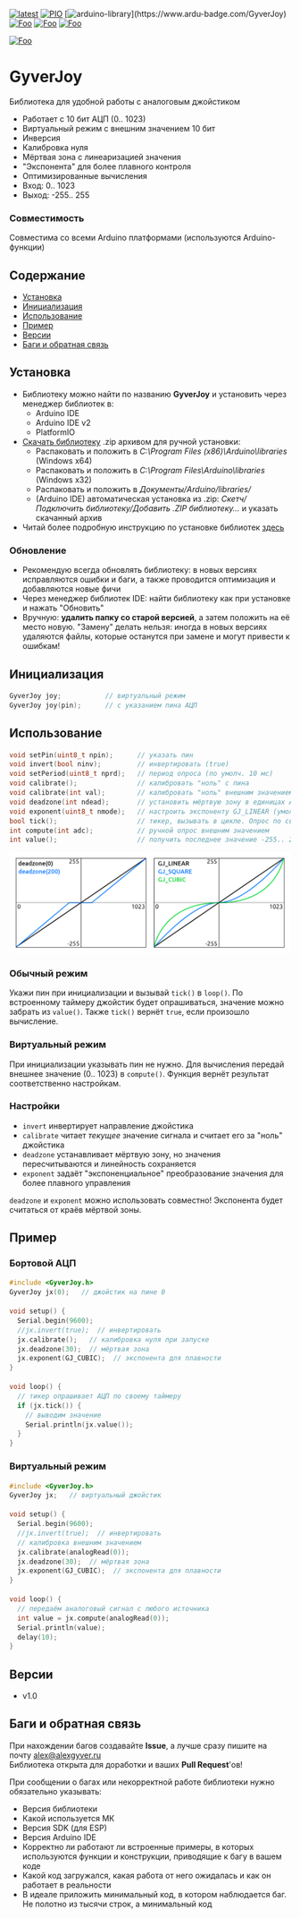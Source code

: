 [![latest](https://img.shields.io/github/v/release/GyverLibs/GyverJoy.svg?color=brightgreen)](https://github.com/GyverLibs/GyverJoy/releases/latest/download/GyverJoy.zip)
[![PIO](https://badges.registry.platformio.org/packages/gyverlibs/library/GyverJoy.svg)](https://registry.platformio.org/libraries/gyverlibs/GyverJoy)
[![arduino-library](https://www.ardu-badge.com/badge/GyverJoy.svg?)](https://www.ardu-badge.com/GyverJoy)
[![Foo](https://img.shields.io/badge/Website-AlexGyver.ru-blue.svg?style=flat-square)](https://alexgyver.ru/)
[![Foo](https://img.shields.io/badge/%E2%82%BD$%E2%82%AC%20%D0%9D%D0%B0%20%D0%BF%D0%B8%D0%B2%D0%BE-%D1%81%20%D1%80%D1%8B%D0%B1%D0%BA%D0%BE%D0%B9-orange.svg?style=flat-square)](https://alexgyver.ru/support_alex/)
[![Foo](https://img.shields.io/badge/README-ENGLISH-blueviolet.svg?style=flat-square)](https://github-com.translate.goog/GyverLibs/GyverJoy?_x_tr_sl=ru&_x_tr_tl=en)  

[![Foo](https://img.shields.io/badge/ПОДПИСАТЬСЯ-НА%20ОБНОВЛЕНИЯ-brightgreen.svg?style=social&logo=telegram&color=blue)](https://t.me/GyverLibs)

# GyverJoy
Библиотека для удобной работы с аналоговым джойстиком
- Работает с 10 бит АЦП (0.. 1023)
- Виртуальный режим с внешним значением 10 бит
- Инверсия
- Калибровка нуля
- Мёртвая зона с линеаризацией значения
- "Экспонента" для более плавного контроля
- Оптимизированные вычисления
- Вход: 0.. 1023
- Выход: -255.. 255

### Совместимость
Совместима со всеми Arduino платформами (используются Arduino-функции)

## Содержание
- [Установка](#install)
- [Инициализация](#init)
- [Использование](#usage)
- [Пример](#example)
- [Версии](#versions)
- [Баги и обратная связь](#feedback)

<a id="install"></a>
## Установка
- Библиотеку можно найти по названию **GyverJoy** и установить через менеджер библиотек в:
    - Arduino IDE
    - Arduino IDE v2
    - PlatformIO
- [Скачать библиотеку](https://github.com/GyverLibs/GyverJoy/archive/refs/heads/main.zip) .zip архивом для ручной установки:
    - Распаковать и положить в *C:\Program Files (x86)\Arduino\libraries* (Windows x64)
    - Распаковать и положить в *C:\Program Files\Arduino\libraries* (Windows x32)
    - Распаковать и положить в *Документы/Arduino/libraries/*
    - (Arduino IDE) автоматическая установка из .zip: *Скетч/Подключить библиотеку/Добавить .ZIP библиотеку…* и указать скачанный архив
- Читай более подробную инструкцию по установке библиотек [здесь](https://alexgyver.ru/arduino-first/#%D0%A3%D1%81%D1%82%D0%B0%D0%BD%D0%BE%D0%B2%D0%BA%D0%B0_%D0%B1%D0%B8%D0%B1%D0%BB%D0%B8%D0%BE%D1%82%D0%B5%D0%BA)
### Обновление
- Рекомендую всегда обновлять библиотеку: в новых версиях исправляются ошибки и баги, а также проводится оптимизация и добавляются новые фичи
- Через менеджер библиотек IDE: найти библиотеку как при установке и нажать "Обновить"
- Вручную: **удалить папку со старой версией**, а затем положить на её место новую. "Замену" делать нельзя: иногда в новых версиях удаляются файлы, которые останутся при замене и могут привести к ошибкам!


<a id="init"></a>
## Инициализация
```cpp
GyverJoy joy;           // виртуальный режим
GyverJoy joy(pin);      // с указанием пина АЦП
```

<a id="usage"></a>
## Использование
```cpp
void setPin(uint8_t npin);      // указать пин
void invert(bool ninv);         // инвертировать (true)
void setPeriod(uint8_t nprd);   // период опроса (по умолч. 10 мс)
void calibrate();               // калибровать "ноль" с пина
void calibrate(int val);        // калибровать "ноль" внешним значением
void deadzone(int ndead);       // установить мёртвую зону в единицах АЦП
void exponent(uint8_t nmode);   // настроить экспоненту GJ_LINEAR (умолч.), GJ_SQUARE и GJ_CUBIC или цифрами 0, 1 и 2
bool tick();                    // тикер, вызывать в цикле. Опрос по своему таймеру. Вернёт true после чтения
int compute(int adc);           // ручной опрос внешним значением
int value();                    // получить последнее значение -255.. 255
```
![demo](/docs/demo.png)

### Обычный режим
Укажи пин при инициализации и вызывай `tick()` в `loop()`. По встроенному таймеру джойстик будет 
опрашиваться, значение можно забрать из `value()`. Также `tick()` вернёт `true`, если произошло вычисление.

### Виртуальный режим
При инициализации указывать пин не нужно. Для вычисления передай внешнее значение (0.. 1023) в `compute()`. Функция вернёт результат соответственно настройкам.

### Настройки
- `invert` инвертирует направление джойстика
- `calibrate` читает *текущее* значение сигнала и считает его за "ноль" джойстика
- `deadzone` устанавливает мёртвую зону, но значения пересчитываются и линейность сохраняется
- `exponent` задаёт "экспоненциальное" преобразование значения для более плавного управления

`deadzone` и `exponent` можно использовать совместно! Экспонента будет считаться от краёв мёртвой зоны.

<a id="example"></a>
## Пример
### Бортовой АЦП
```cpp
#include <GyverJoy.h>
GyverJoy jx(0);   // джойстик на пине 0

void setup() {
  Serial.begin(9600);
  //jx.invert(true);  // инвертировать
  jx.calibrate();   // калибровка нуля при запуске
  jx.deadzone(30);  // мёртвая зона
  jx.exponent(GJ_CUBIC);  // экспонента для плавности
}

void loop() {
  // тикер опрашивает АЦП по своему таймеру
  if (jx.tick()) {
    // выводим значение
    Serial.println(jx.value());
  }
}
```

### Виртуальный режим
```cpp
#include <GyverJoy.h>
GyverJoy jx;   // виртуальный джойстик

void setup() {
  Serial.begin(9600);
  //jx.invert(true);  // инвертировать
  // калибровка внешним значением
  jx.calibrate(analogRead(0));
  jx.deadzone(30);  // мёртвая зона
  jx.exponent(GJ_CUBIC);  // экспонента для плавности
}

void loop() {
  // передаём аналоговый сигнал с любого источника
  int value = jx.compute(analogRead(0));
  Serial.println(value);
  delay(10);
}
```

<a id="versions"></a>
## Версии
- v1.0

<a id="feedback"></a>
## Баги и обратная связь
При нахождении багов создавайте **Issue**, а лучше сразу пишите на почту [alex@alexgyver.ru](mailto:alex@alexgyver.ru)  
Библиотека открыта для доработки и ваших **Pull Request**'ов!


При сообщении о багах или некорректной работе библиотеки нужно обязательно указывать:
- Версия библиотеки
- Какой используется МК
- Версия SDK (для ESP)
- Версия Arduino IDE
- Корректно ли работают ли встроенные примеры, в которых используются функции и конструкции, приводящие к багу в вашем коде
- Какой код загружался, какая работа от него ожидалась и как он работает в реальности
- В идеале приложить минимальный код, в котором наблюдается баг. Не полотно из тысячи строк, а минимальный код
